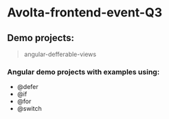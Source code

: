 # Avolta-frontend-event-Q3

## Demo projects:
> angular-defferable-views
### Angular demo projects with examples using:
- @defer 
- @if
- @for
- @switch